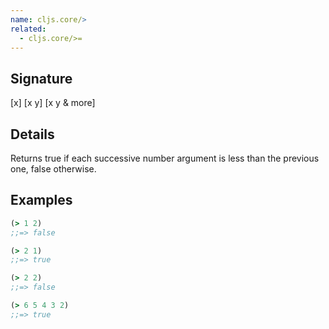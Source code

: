```yaml
---
name: cljs.core/>
related:
  - cljs.core/>=
---
```


## Signature
[x]
[x y]
[x y & more]


## Details

Returns true if each successive number argument is less than the previous
one, false otherwise.


## Examples

```clj
(> 1 2)
;;=> false

(> 2 1)
;;=> true

(> 2 2)
;;=> false

(> 6 5 4 3 2)
;;=> true
```